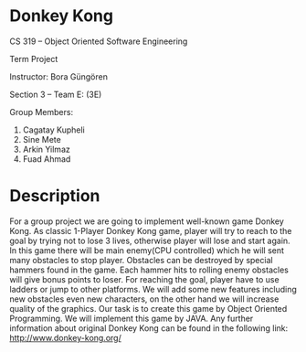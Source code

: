 # Donkey Kong

CS 319 – Object Oriented Software Engineering

Term Project

Instructor: Bora Güngören

Section 3 – Team E: (3E)


Group Members: 
1. Cagatay Kupheli
2. Sine Mete
3. Arkin Yilmaz
4. Fuad Ahmad

# Description

For a group project we are going to implement well-known game Donkey Kong. As classic 1-Player Donkey Kong game, player will try to
reach to the goal by trying not to lose 3 lives, otherwise player will lose and start again. In this game there will be main enemy(CPU
controlled) which he will sent many obstacles to stop player. Obstacles can be destroyed by special hammers found in the game. Each hammer
hits to rolling enemy obstacles will give bonus points to loser. For reaching the goal, player have to use ladders or jump to other
platforms. We will add some new features including new obstacles even new characters, on the other hand we will increase quality of the
graphics. Our task is to create this game by Object Oriented Programming. We will implement this game by JAVA. Any further information
about original Donkey Kong can be found in the following link: http://www.donkey-kong.org/
